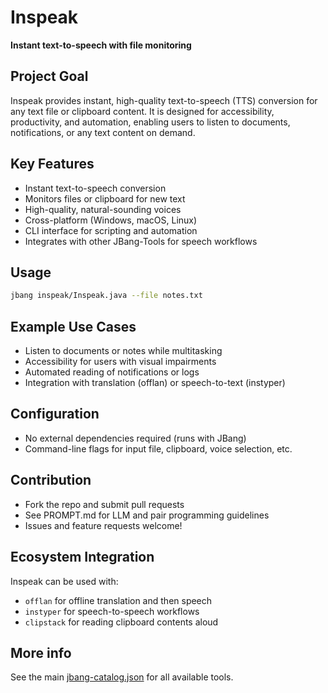 # Inspeak

**Instant text-to-speech with file monitoring**

## Project Goal

Inspeak provides instant, high-quality text-to-speech (TTS) conversion for any text file or clipboard content. It is designed for accessibility, productivity, and automation, enabling users to listen to documents, notifications, or any text content on demand.

## Key Features

- Instant text-to-speech conversion
- Monitors files or clipboard for new text
- High-quality, natural-sounding voices
- Cross-platform (Windows, macOS, Linux)
- CLI interface for scripting and automation
- Integrates with other JBang-Tools for speech workflows

## Usage

```sh
jbang inspeak/Inspeak.java --file notes.txt
```

## Example Use Cases

- Listen to documents or notes while multitasking
- Accessibility for users with visual impairments
- Automated reading of notifications or logs
- Integration with translation (offlan) or speech-to-text (instyper)

## Configuration

- No external dependencies required (runs with JBang)
- Command-line flags for input file, clipboard, voice selection, etc.

## Contribution

- Fork the repo and submit pull requests
- See PROMPT.md for LLM and pair programming guidelines
- Issues and feature requests welcome!

## Ecosystem Integration

Inspeak can be used with:
- `offlan` for offline translation and then speech
- `instyper` for speech-to-speech workflows
- `clipstack` for reading clipboard contents aloud

## More info

See the main [jbang-catalog.json](../jbang-catalog.json) for all available tools. 
